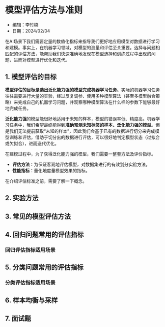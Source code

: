 # 模型评估方法与准则

- 编辑：李竹楠
- 日期：2024/02/04

在AI场景下我们需要定量的数值化指标来指导我们更好地应用模型对数据进行学习和建模。事实上，在机器学习领域，对模型的测量和评估至关重要。选择与问题相匹配的评估方法，能帮助我们快速准确地发现在模型选择和训练过程中出现的问题，进而对模型进行优化和迭代。

## 1. 模型评估的目标

**模型评估的目标是选出泛化能力强的模型完成机器学习任务**。实际的机器学习任务往往需要进行大量的实验，经过反复调参、使用多种模型算法（甚至多模型融合策略）来完成自己的机器学习问题，并观察哪种模型算法在什么样的参数下能够最好地完成任务。

**泛化能力强**的模型能很好地适用于未知的样本，模型的错误率低、精度高。机器学习任务中，我们希望最终能得到**准确预测未知标签的样本、泛化能力强的模型**。但是我们无法提前获取“未知的样本”，因此我们会基于已有的数据进行切分来完成模型训练和评估，借助于切分出的数据进行评估，可以很好地判定模型状态（过拟合或欠拟合），进而迭代优化。

在建模过程中，为了获得泛化能力强的模型，我们需要一整套方法及评价指标。

- **评估方法**：为保证客观地评估模型，对数据集进行的有效划分实验方法。
- **性能指标**：量化地度量模型效果的指标。

在介绍评估标准之前，需要了解一下概念。

## 2. 实验方法

## 3. 常见的模型评估方法

## 4. 回归问题常用的评估指标

### 回归评估指标适用场景

## 5. 分类问题常用的评估指标

### 分类评估指标适用场景

## 6. 样本均衡与采样

## 7. 面试题
